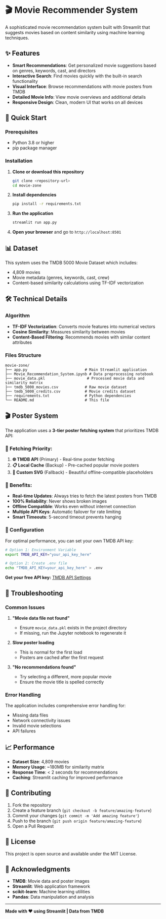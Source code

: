# 🎬 Movie Recommender System

A sophisticated movie recommendation system built with Streamlit that suggests movies based on content similarity using machine learning techniques.

## ✨ Features

- **Smart Recommendations**: Get personalized movie suggestions based on genres, keywords, cast, and directors
- **Interactive Search**: Find movies quickly with the built-in search functionality  
- **Visual Interface**: Browse recommendations with movie posters from TMDB
- **Detailed Movie Info**: View movie overviews and additional details
- **Responsive Design**: Clean, modern UI that works on all devices

## 🚀 Quick Start

### Prerequisites

- Python 3.8 or higher
- pip package manager

### Installation

1. **Clone or download this repository**
   ```bash
   git clone <repository-url>
   cd movie-zone
   ```

2. **Install dependencies**
   ```bash
   pip install -r requirements.txt
   ```

3. **Run the application**
   ```bash
   streamlit run app.py
   ```

4. **Open your browser** and go to `http://localhost:8501`

## 📊 Dataset

This system uses the TMDB 5000 Movie Dataset which includes:
- 4,809 movies
- Movie metadata (genres, keywords, cast, crew)
- Content-based similarity calculations using TF-IDF vectorization

## 🛠️ Technical Details

### Algorithm
- **TF-IDF Vectorization**: Converts movie features into numerical vectors
- **Cosine Similarity**: Measures similarity between movies
- **Content-Based Filtering**: Recommends movies with similar content attributes

### Files Structure
```
movie-zone/
├── app.py                          # Main Streamlit application
├── Movie_Recommendation_System.ipynb # Data preprocessing notebook
├── movie_data.pkl                   # Processed movie data and similarity matrix
├── tmdb_5000_movies.csv            # Raw movie dataset
├── tmdb_5000_credits.csv           # Movie credits dataset
├── requirements.txt                # Python dependencies
└── README.md                       # This file
```

## 🎬 Poster System

The application uses a **3-tier poster fetching system** that prioritizes TMDB API:

### 🔄 Fetching Priority:
1. **🌐 TMDB API** (Primary) - Real-time poster fetching
2. **📋 Local Cache** (Backup) - Pre-cached popular movie posters  
3. **🎨 Custom SVG** (Fallback) - Beautiful offline-compatible placeholders

### 🚀 Benefits:
- **Real-time Updates**: Always tries to fetch the latest posters from TMDB
- **100% Reliability**: Never shows broken images
- **Offline Compatible**: Works even without internet connection
- **Multiple API Keys**: Automatic failover for rate limiting
- **Smart Timeouts**: 5-second timeout prevents hanging

### 🔧 Configuration

For optimal performance, you can set your own TMDB API key:

```bash
# Option 1: Environment Variable
export TMDB_API_KEY="your_api_key_here"

# Option 2: Create .env file
echo "TMDB_API_KEY=your_api_key_here" > .env
```

**Get your free API key:** [TMDB API Settings](https://www.themoviedb.org/settings/api)

## 🐛 Troubleshooting

### Common Issues

1. **"Movie data file not found"**
   - Ensure `movie_data.pkl` exists in the project directory
   - If missing, run the Jupyter notebook to regenerate it

2. **Slow poster loading**
   - This is normal for the first load
   - Posters are cached after the first request

3. **"No recommendations found"**
   - Try selecting a different, more popular movie
   - Ensure the movie title is spelled correctly

### Error Handling
The application includes comprehensive error handling for:
- Missing data files
- Network connectivity issues
- Invalid movie selections
- API failures

## 📈 Performance

- **Dataset Size**: 4,809 movies
- **Memory Usage**: ~180MB for similarity matrix
- **Response Time**: < 2 seconds for recommendations
- **Caching**: Streamlit caching for improved performance

## 🤝 Contributing

1. Fork the repository
2. Create a feature branch (`git checkout -b feature/amazing-feature`)
3. Commit your changes (`git commit -m 'Add amazing feature'`)
4. Push to the branch (`git push origin feature/amazing-feature`)
5. Open a Pull Request

## 📝 License

This project is open source and available under the MIT License.

## 🙏 Acknowledgments

- **TMDB**: Movie data and poster images
- **Streamlit**: Web application framework
- **scikit-learn**: Machine learning utilities
- **Pandas**: Data manipulation and analysis

---

**Made with ❤️ using Streamlit | Data from TMDB**